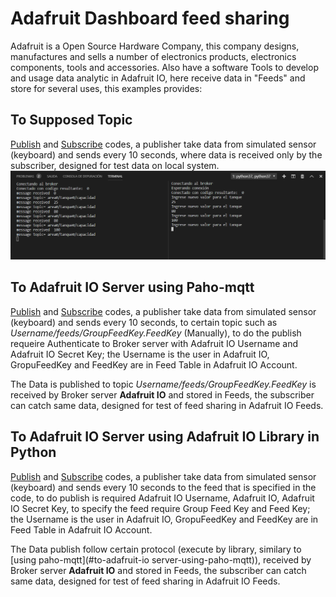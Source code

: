 # Adafruit Dashboard feed sharing
Adafruit is a Open Source Hardware Company, this company designs, manufactures and sells a number of electronics products, electronics components, tools and accessories. Also have a software Tools to develop and usage data analytic in Adafruit IO, here receive data in "Feeds" and store for several uses, this examples provides:

## To Supposed Topic
[Publish](/Example&#32;code/Adafruit&#32;Dashboard/mqtt&#32;to&#32;simulated&#32;topic&#32;publish.py "mqtt to supposed topic publish.py") and [Subscribe](/Example&#32;code/Adafruit&#32;Dashboard/mqtt&#32;to&#32;simulated&#32;topic&#32;subscribe.py "mqtt to simulated topic subscribe.py") codes, a publisher take data from simulated sensor (keyboard) and sends every 10 seconds, where data is received only by the subscriber, designed for test data on local system.
![Execute preview - simulated topic](/Images/Example&#32;code/Execute&#32;preview&#32;simulated&#32;topic.png)

## To Adafruit IO Server using Paho-mqtt
[Publish](/Example&#32;code/Adafruit&#32;Dashboard/mqtt&#32;to&#32;adafruit&#32;publish.py "mqtt to adafruit publish.py") and [Subscribe](/Example&#32;code/Adafruit&#32;Dashboard/mqtt&#32;to&#32;adafruit&#32;subscribe.py "mqtt to adafruit subscribe.py") codes, a publisher take data from simulated sensor (keyboard) and sends every 10 seconds, to certain topic such as *Username/feeds/GroupFeedKey.FeedKey* (Manually), to do the publish requeire Authenticate to Broker server with Adafruit IO Username and Adafruit IO Secret Key; the Username is the user in Adafruit IO, GropuFeedKey and FeedKey are in Feed Table in Adafruit IO Account.

The Data is published to topic *Username/feeds/GroupFeedKey.FeedKey* is received by Broker server **Adafruit IO** and stored in Feeds, the subscriber can catch same data, designed for test of feed sharing in Adafruit IO Feeds.

## To Adafruit IO Server using Adafruit IO Library in Python
[Publish](/Example&#32;code/Adafruit&#32;Dashboard/mqtt&#32;to&#32;adafruit&#32;with&#32;AIO_LIB&#32;publish.py "mqtt to adafruit with AIO_LIB publish.py") and [Subscribe](/Example&#32;code/Adafruit&#32;Dashboard/mqtt&#32;to&#32;adafruit&#32;&#32;with&#32;AIO_LIB&#32;subscribe.py "mqtt to adafruit with AIO_LIB subscribe.py") codes, a publisher take data from simulated sensor (keyboard) and sends every 10 seconds to the feed that is specified in the code, to do publish is required Adafruit IO Username, Adafruit IO, Adafruit IO Secret Key, to specify the feed require Group Feed Key and Feed Key; the Username is the user in Adafruit IO, GropuFeedKey and FeedKey are in Feed Table in Adafruit IO Account.

The Data publish follow certain protocol (execute by library, similary to [using paho-mqtt](#to-adafruit-io server-using-paho-mqtt)),  received by Broker server **Adafruit IO** and stored in Feeds, the subscriber can catch same data, designed for test of feed sharing in Adafruit IO Feeds.